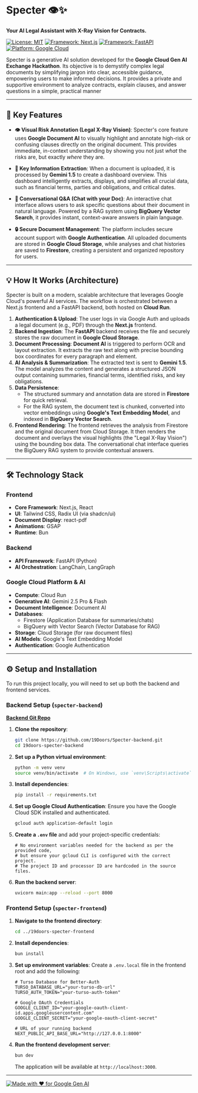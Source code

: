 # Specter 👁️✨

**Your AI Legal Assistant with X-Ray Vision for Contracts.**


[![License: MIT](https://img.shields.io/badge/License-MIT-yellow.svg)](https://opensource.org/licenses/MIT)
[![Framework: Next.js](https://img.shields.io/badge/Next.js-000000?style=for-the-badge&logo=nextdotjs&logoColor=white)](https://nextjs.org/)
[![Framework: FastAPI](https://img.shields.io/badge/FastAPI-005571?style=for-the-badge&logo=fastapi)](https://fastapi.tiangolo.com/)
[![Platform: Google Cloud](https://img.shields.io/badge/Google_Cloud-4285F4?style=for-the-badge&logo=google-cloud&logoColor=white)](https://cloud.google.com/)

Specter is a generative AI solution developed for the **Google Cloud Gen AI Exchange Hackathon**. Its objective is to demystify complex legal documents by simplifying jargon into clear, accessible guidance, empowering users to make informed decisions. It provides a private and supportive environment to analyze contracts, explain clauses, and answer questions in a simple, practical manner

***

## 🚀 Key Features

* **👁️ Visual Risk Annotation (Legal X-Ray Vision)**: Specter's core feature uses **Google Document AI** to visually highlight and annotate high-risk or confusing clauses directly on the original document. This provides immediate, in-context understanding by showing you not just *what* the risks are, but exactly *where* they are.

* **📝 Key Information Extraction**: When a document is uploaded, it is processed by **Gemini 1.5** to create a dashboard overview. This dashboard intelligently extracts, displays, and simplifies all crucial data, such as financial terms, parties and obligations, and critical dates.

* **💬 Conversational Q&A (Chat with your Doc)**: An interactive chat interface allows users to ask specific questions about their document in natural language. Powered by a RAG system using **BigQuery Vector Search**, it provides instant, context-aware answers in plain language.

* **🔒 Secure Document Management**: The platform includes secure account support with **Google Authentication**. All uploaded documents are stored in **Google Cloud Storage**, while analyses and chat histories are saved to **Firestore**, creating a persistent and organized repository for users.

***

## 💡 How It Works (Architecture)

Specter is built on a modern, scalable architecture that leverages Google Cloud's powerful AI services. The workflow is orchestrated between a Next.js frontend and a FastAPI backend, both hosted on **Cloud Run**.

1. **Authentication & Upload**: The user logs in via Google Auth and uploads a legal document (e.g., PDF) through the **Next.js** frontend.  
2. **Backend Ingestion**: The **FastAPI** backend receives the file and securely stores the raw document in **Google Cloud Storage**.  
3. **Document Processing**: **Document AI** is triggered to perform OCR and layout extraction. It extracts the raw text along with precise bounding box coordinates for every paragraph and element.  
4. **AI Analysis & Summarization**: The extracted text is sent to **Gemini 1.5**. The model analyzes the content and generates a structured JSON output containing summaries, financial terms, identified risks, and key obligations.  
5. **Data Persistence**:  
   * The structured summary and annotation data are stored in **Firestore** for quick retrieval.  
   * For the RAG system, the document text is chunked, converted into vector embeddings using **Google's Text Embedding Model**, and indexed in **BigQuery Vector Search**.  
6. **Frontend Rendering**: The frontend retrieves the analysis from Firestore and the original document from Cloud Storage. It then renders the document and overlays the visual highlights (the "Legal X-Ray Vision") using the bounding box data. The conversational chat interface queries the BigQuery RAG system to provide contextual answers.

***

## 🛠️ Technology Stack

### Frontend
* **Core Framework**: Next.js, React  
* **UI**: Tailwind CSS, Radix UI (via shadcn/ui)  
* **Document Display**: react-pdf  
* **Animations**: GSAP  
* **Runtime**: Bun  

### Backend
* **API Framework**: FastAPI (Python)  
* **AI Orchestration**: LangChain, LangGraph  

### Google Cloud Platform & AI
* **Compute**: Cloud Run  
* **Generative AI**: Gemini 2.5 Pro & Flash  
* **Document Intelligence**: Document AI  
* **Databases**:  
  * Firestore (Application Database for summaries/chats)  
  * BigQuery with Vector Search (Vector Database for RAG)  
* **Storage**: Cloud Storage (for raw document files)  
* **AI Models**: Google's Text Embedding Model  
* **Authentication**: Google Authentication  

***

## ⚙️ Setup and Installation

To run this project locally, you will need to set up both the backend and frontend services.

### Backend Setup (`specter-backend`)

**[Backend Git Repo](https://github.com/19Doors/Specter-backend.git)**

1. **Clone the repository**:
    ```bash
    git clone https://github.com/19Doors/Specter-backend.git
    cd 19doors-specter-backend
    ```
2. **Set up a Python virtual environment**:
    ```bash
    python -m venv venv
    source venv/bin/activate  # On Windows, use `venv\Scripts\activate`
    ```
3. **Install dependencies**:
    ```bash
    pip install -r requirements.txt
    ```
4. **Set up Google Cloud Authentication**:
    Ensure you have the Google Cloud SDK installed and authenticated.
    ```bash
    gcloud auth application-default login
    ```
5. **Create a `.env` file** and add your project-specific credentials:
    ```env
    # No environment variables needed for the backend as per the provided code,
    # but ensure your gcloud CLI is configured with the correct project.
    # The project ID and processor ID are hardcoded in the source files.
    ```
6. **Run the backend server**:
    ```bash
    uvicorn main:app --reload --port 8000
    ```

### Frontend Setup (`specter-frontend`)

1. **Navigate to the frontend directory**:
    ```bash
    cd ../19doors-specter-frontend
    ```
2. **Install dependencies**:
    ```bash
    bun install
    ```
3. **Set up environment variables**:
    Create a `.env.local` file in the frontend root and add the following:
    ```env
    # Turso Database for Better-Auth
    TURSO_DATABASE_URL="your-turso-db-url"
    TURSO_AUTH_TOKEN="your-turso-auth-token"

    # Google OAuth Credentials
    GOOGLE_CLIENT_ID="your-google-oauth-client-id.apps.googleusercontent.com"
    GOOGLE_CLIENT_SECRET="your-google-oauth-client-secret"

    # URL of your running backend
    NEXT_PUBLIC_API_BASE_URL="http://127.0.0.1:8000"
    ```
4. **Run the frontend development server**:
    ```bash
    bun dev
    ```
    The application will be available at `http://localhost:3000`.

***

[![Made with ❤️ for Google Gen AI](https://img.shields.io/badge/Made%20with-%E2%9D%A4%EF%B8%8F%20for%20Google%20Gen%20AI-4285F4?style=for-the-badge&logo=googlecloud&logoColor=white)](#)
